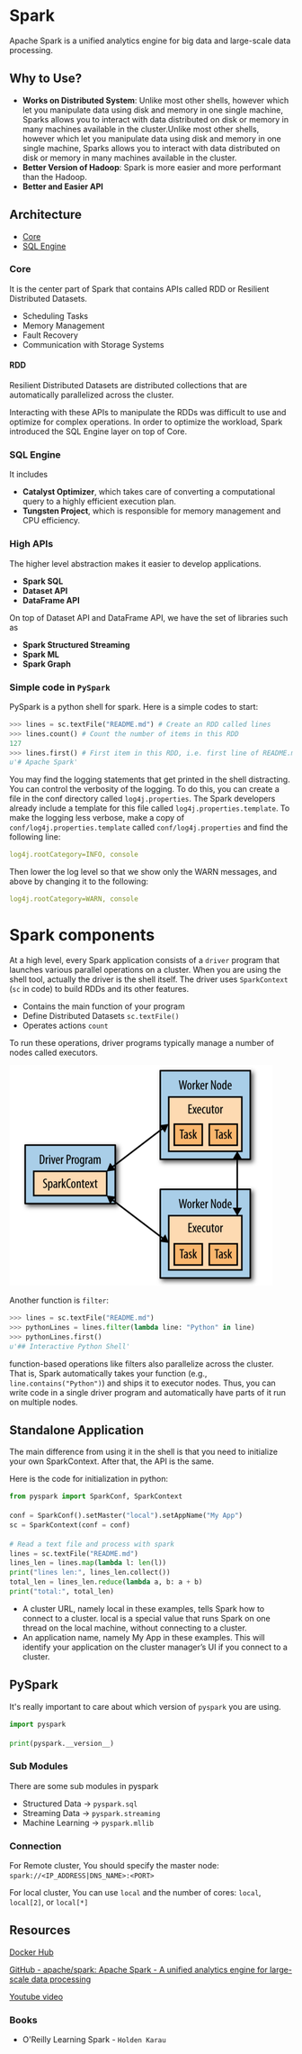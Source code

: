 # Spark

Apache Spark is a unified analytics engine for big data and large-scale data processing.

## Why to Use?

- **Works on Distributed System**:  Unlike most other shells, however which let you manipulate data using disk and memory in one single machine, Sparks allows you to interact with data distributed on disk or memory in many machines available in the cluster.Unlike most other shells, however which let you manipulate data using disk and memory in one single machine, Sparks allows you to interact with data distributed on disk or memory in many machines available in the cluster.
- **Better Version of Hadoop**: Spark is more easier and more performant than the Hadoop.
- **Better and Easier API**

## Architecture

- [Core](###Core)
- [SQL Engine](###SQL%20Engine)

### Core

It is the center part of Spark that contains APIs called RDD or Resilient Distributed Datasets.

- Scheduling Tasks
- Memory Management
- Fault Recovery
- Communication with Storage Systems

#### RDD

Resilient Distributed Datasets are distributed collections that are automatically parallelized across the cluster.

Interacting with these APIs to manipulate the RDDs was difficult to use and optimize for complex operations. In order to optimize the workload, Spark introduced the SQL Engine layer on top of Core.

### SQL Engine

It includes 

- **Catalyst Optimizer**, which takes care of converting a computational query to a highly efficient execution plan.
- **Tungsten Project**, which is responsible for memory management and CPU efficiency.

### High APIs

The higher level abstraction makes it easier to develop applications.

- **Spark SQL**
- **Dataset API**
- **DataFrame API**

On top of Dataset API and DataFrame API, we have the set of libraries such as 

- **Spark Structured Streaming**
- **Spark ML**
- **Spark Graph**

### Simple code in `PySpark`

PySpark is a python shell for spark. Here is a simple codes to start:

```python
>>> lines = sc.textFile("README.md") # Create an RDD called lines
>>> lines.count() # Count the number of items in this RDD
127
>>> lines.first() # First item in this RDD, i.e. first line of README.md
u'# Apache Spark'
```

You may find the logging statements that get printed in the shell distracting. You can control the verbosity of the logging. To do this, you can create a file in the conf directory called `log4j.properties`. The Spark developers already include a template for this file called `log4j.properties.template`. To make the logging less verbose, make a copy of `conf/log4j.properties.template` called `conf/log4j.properties` and find the following line:

```yaml
log4j.rootCategory=INFO, console
```

Then lower the log level so that we show only the WARN messages, and above by changing it to the following:

```yaml
log4j.rootCategory=WARN, console
```

# Spark components

At a high level, every Spark application consists of a `driver` program that launches various parallel operations on a cluster. When you are using the shell tool, actually the driver is the shell itself. The driver uses `SparkContext` (`sc` in code) to build RDDs and its other features.

- Contains the main function of your program
- Define Distributed Datasets `sc.textFile()`
- Operates actions `count`

To run these operations, driver programs typically manage a number of nodes called executors.

![Untitled](Spark/Untitled.png)

Another function is `filter`:

```python
>>> lines = sc.textFile("README.md")
>>> pythonLines = lines.filter(lambda line: "Python" in line)
>>> pythonLines.first()
u'## Interactive Python Shell'
```

function-based operations like filters also parallelize across the cluster. That is, Spark automatically takes your function (e.g., `line.contains("Python")`) and ships it to executor nodes. Thus, you can write code in a single driver program and automatically have parts of it run on multiple nodes.

## Standalone Application

The main difference from using it in the shell is that you need to initialize your own SparkContext. After that, the API is the same.

Here is the code for initialization in python:

```python
from pyspark import SparkConf, SparkContext

conf = SparkConf().setMaster("local").setAppName("My App")
sc = SparkContext(conf = conf)

# Read a text file and process with spark
lines = sc.textFile("README.md")
lines_len = lines.map(lambda l: len(l))
print("lines len:", lines_len.collect())
total_len = lines_len.reduce(lambda a, b: a + b)
print("total:", total_len)
```

- A cluster URL, namely local in these examples, tells Spark how to connect
to a cluster. local is a special value that runs Spark on one thread on the local
machine, without connecting to a cluster.
- An application name, namely My App in these examples. This will identify your
application on the cluster manager’s UI if you connect to a cluster.

## PySpark
It's really important to care about which version of `pyspark` you are using.

```python
import pyspark

print(pyspark.__version__)
```

### Sub Modules

There are some sub modules in pyspark
- Structured Data -> `pyspark.sql`
- Streaming Data -> `pyspark.streaming`
- Machine Learning -> `pyspark.mllib`

### Connection

For Remote cluster, You should specify the master node: `spark://<IP_ADDRESS|DNS_NAME>:<PORT>`

For local cluster, You can use `local` and the number of cores: `local`, `local[2]`, or `local[*]`

## Resources

[Docker Hub](https://hub.docker.com/r/bitnami/spark)

[GitHub - apache/spark: Apache Spark - A unified analytics engine for large-scale data processing](https://github.com/apache/spark)

[Youtube video](https://www.youtube.com/watch?v=czd9a2Rc-h4)

### Books

- O'Reilly Learning Spark - `Holden Karau`